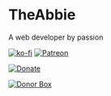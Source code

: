 # TheAbbie
A web developer by passion

[![ko-fi](https://www.ko-fi.com/img/githubbutton_sm.svg)](https://ko-fi.com/K3K31DJFA)
[![Patreon](https://c5.patreon.com/external/logo/become_a_patron_button.png)](https://patreon.com/theabbie)

[![Donate](https://img.shields.io/badge/Donate-PayPal-green.svg)](https://www.paypal.me/theabbie)

[![Donor Box](https://d1iczxrky3cnb2.cloudfront.net/button-medium-blue.png)](https://donorbox.org/theabbie)
